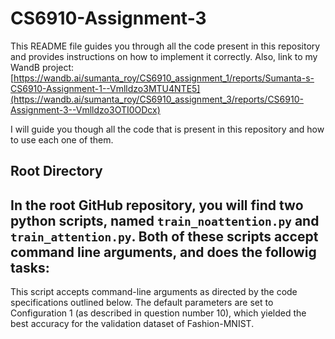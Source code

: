 # CS6910-Assignment-3

This README file guides you through all the code present in this repository and provides instructions on how to implement it correctly.
Also, link to my WandB project: [https://wandb.ai/sumanta_roy/CS6910_assignment_1/reports/Sumanta-s-CS6910-Assignment-1--Vmlldzo3MTU4NTE5](https://wandb.ai/sumanta_roy/CS6910_assignment_3/reports/CS6910-Assignment-3--Vmlldzo3OTI0ODcx)

I will guide you though all the code that is present in this repository and how to use each one of them.

## Root Directory

In the root GitHub repository, you will find two python scripts, named `train_noattention.py` and `train_attention.py`. Both of these scripts accept command line arguments, and does the followig tasks:
- 


This script accepts command-line arguments as directed by the code specifications outlined below. The default parameters are set to Configuration 1 (as described in question number 10), which yielded the best accuracy for the validation dataset of Fashion-MNIST.
